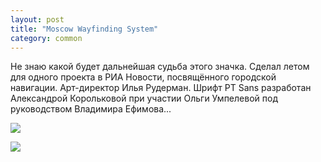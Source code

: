 ```yaml
---
layout: post
title: "Moscow Wayfinding System"
category: common
---
```

Не знаю какой будет дальнейшая судьба этого значка. Сделал летом для одного проекта в РИА Новости, посвящённого городской навигации. Арт-директор Илья Рудерман. Шрифт PT Sans разработан Александрой Корольковой при участии Ольги Умпелевой под руководством Владимира Ефимова...

![](https://ic.pics.livejournal.com/quillcraft/13449910/305105/305105_original.png)

![](https://ic.pics.livejournal.com/quillcraft/13449910/305403/305403_original.png)

